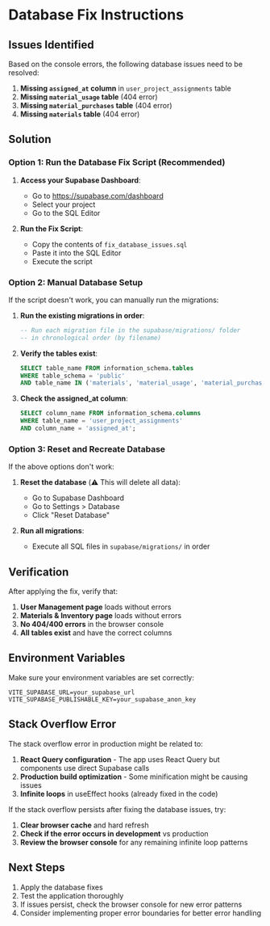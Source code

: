 # Database Fix Instructions

## Issues Identified

Based on the console errors, the following database issues need to be resolved:

1. **Missing `assigned_at` column** in `user_project_assignments` table
2. **Missing `material_usage` table** (404 error)
3. **Missing `material_purchases` table** (404 error)
4. **Missing `materials` table** (404 error)

## Solution

### Option 1: Run the Database Fix Script (Recommended)

1. **Access your Supabase Dashboard**:
   - Go to https://supabase.com/dashboard
   - Select your project
   - Go to the SQL Editor

2. **Run the Fix Script**:
   - Copy the contents of `fix_database_issues.sql`
   - Paste it into the SQL Editor
   - Execute the script

### Option 2: Manual Database Setup

If the script doesn't work, you can manually run the migrations:

1. **Run the existing migrations in order**:
   ```sql
   -- Run each migration file in the supabase/migrations/ folder
   -- in chronological order (by filename)
   ```

2. **Verify the tables exist**:
   ```sql
   SELECT table_name FROM information_schema.tables 
   WHERE table_schema = 'public' 
   AND table_name IN ('materials', 'material_usage', 'material_purchases', 'user_project_assignments');
   ```

3. **Check the assigned_at column**:
   ```sql
   SELECT column_name FROM information_schema.columns 
   WHERE table_name = 'user_project_assignments' 
   AND column_name = 'assigned_at';
   ```

### Option 3: Reset and Recreate Database

If the above options don't work:

1. **Reset the database** (⚠️ This will delete all data):
   - Go to Supabase Dashboard
   - Go to Settings > Database
   - Click "Reset Database"

2. **Run all migrations**:
   - Execute all SQL files in `supabase/migrations/` in order

## Verification

After applying the fix, verify that:

1. **User Management page** loads without errors
2. **Materials & Inventory page** loads without errors
3. **No 404/400 errors** in the browser console
4. **All tables exist** and have the correct columns

## Environment Variables

Make sure your environment variables are set correctly:

```env
VITE_SUPABASE_URL=your_supabase_url
VITE_SUPABASE_PUBLISHABLE_KEY=your_supabase_anon_key
```

## Stack Overflow Error

The stack overflow error in production might be related to:

1. **React Query configuration** - The app uses React Query but components use direct Supabase calls
2. **Production build optimization** - Some minification might be causing issues
3. **Infinite loops** in useEffect hooks (already fixed in the code)

If the stack overflow persists after fixing the database issues, try:

1. **Clear browser cache** and hard refresh
2. **Check if the error occurs in development** vs production
3. **Review the browser console** for any remaining infinite loop patterns

## Next Steps

1. Apply the database fixes
2. Test the application thoroughly
3. If issues persist, check the browser console for new error patterns
4. Consider implementing proper error boundaries for better error handling
